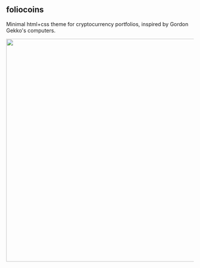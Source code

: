 
## foliocoins

Minimal html+css theme for cryptocurrency portfolios, inspired by Gordon Gekko's computers.

<img src="https://i.imgur.com/Cs3BgNl.png" width="600">
<!--<img src="https://i.imgur.com/IGVPqFt.png" width="300">-->
